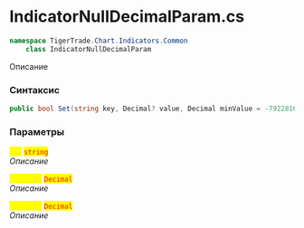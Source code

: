 
# IndicatorNullDecimalParam.cs
```csharp
namespace TigerTrade.Chart.Indicators.Common  
    class IndicatorNullDecimalParam
```

Описание

### Синтаксис
```csharp
public bool Set(string key, Decimal? value, Decimal minValue = -79228162514264337593543950335M, Decimal maxValue = 79228162514264337593543950335M)
```

### Параметры  
<mark style="color:yellow;">**`key`**</mark> <mark style="color:red;">`string`</mark>  
 *Описание*  
  
<mark style="color:yellow;">**`minValue`**</mark> <mark style="color:red;">`Decimal`</mark>  
 *Описание*  
  
<mark style="color:yellow;">**`maxValue`**</mark> <mark style="color:red;">`Decimal`</mark>  
 *Описание*  
  

                    
                    